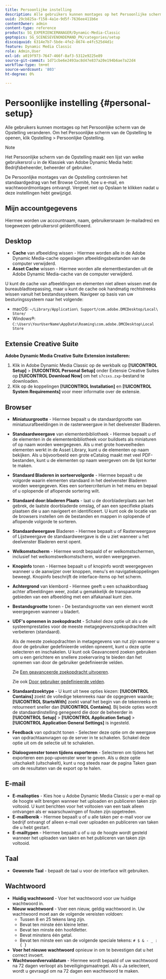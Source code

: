 ```yaml
---
title: Persoonlijke instelling
description: Alle gebruikers kunnen montages op het Persoonlijke scherm van de Opstelling van Adobe Dynamic Media Klassiek veranderen.
uuid: 29cb825a-f158-4a1e-9d5f-7636ee411b6e
contentOwner: admin
content-type: reference
products: SG_EXPERIENCEMANAGER/Dynamic-Media-Classic
geptopics: SG_SCENESEVENONDEMAND_PK/categories/setup
discoiquuid: 6314e7b7-5bde-4fe2-8674-e4fc525d4d1c
feature: Dynamic Media Classic
role: Admin,User
exl-id: a019f973-7647-466f-8af3-5312e9225e89
source-git-commit: 1d71cbe6e2493ac8d47e837a20e194b6ae7a22d4
workflow-type: tm+mt
source-wordcount: '803'
ht-degree: 0%

---
```


# Persoonlijke instelling {#personal-setup}

Alle gebruikers kunnen montages op het Persoonlijke scherm van de Opstelling veranderen. Om het Persoonlijke scherm van de Opstelling te openen, klik Opstelling > Persoonlijke Opstelling.

>[!NOTE]
>
>Het Persoonlijke scherm van de Opstelling maakt een lijst van welke gebruikersrol u in de Klassiek van Adobe Dynamic Media hebt: Bedrijfsbeheerder, beheerder of gebruiker.

De Persoonlijke montages van de Opstelling controleren het standaardgedrag van het Browse Comité, hoe u e-mail, en wachtwoordmontages ontvangt. Vergeet niet op Opslaan te klikken nadat u deze instellingen hebt gewijzigd.

## Mijn accountgegevens

Hiermee worden uw accountnaam, naam, gebruikersnaam (e-mailadres) en toegewezen gebruikersrol geïdentificeerd.

## Desktop

* **Cache**  van afbeelding wissen - Hiermee worden alle in de Adobe Dynamic Media-cache opgeslagen afbeeldingsbestanden van de computer verwijderd.
* **Asset Cache**  wissen - Hiermee worden alle elementbestanden uit de Adobe Dynamic Media-cache van de computer verwijderd.

U kunt de cache van afbeeldingen en elementen niet alleen wissen met de bureaubladtoepassing, maar u kunt de cache ook handmatig rechtstreeks wissen vanuit het bestandssysteem. Navigeer op basis van uw besturingssysteem naar het volgende:

* macOS: `~/Library/Application\ Support/com.adobe.DMCDesktop/Local\ Store/`
* Windows®: `C:\Users\YourUserName\AppData\Roaming\com.adobe.DMCDesktop\Local Store`

## Extensie Creative Suite

**Adobe Dynamic Media Creative Suite Extension installeren:**

1. Klik in Adobe Dynamic Media Classic op de werkbalk op **[!UICONTROL Setup]** > **[!UICONTROL Personal Setup]** onder Extensie Creative Suites op **[!UICONTROL Download Now]** om het `s7csxs.zxp`-bestand te downloaden.
1. Klik op de koppelingen **[!UICONTROL Installation]** en **[!UICONTROL System Requirements]** voor meer informatie over de extensie.

<!--    A readme file is included at the root of the unzipped file to provide you with additional information about the extension.

1. Depending on your installed operating system, do one of the following: -->

<!-- #### Windows

|If you are running|Do this|
|--- |--- |
|Adobe Illustrator 18 in Adobe Creative Cloud 2014|<ul><li>From the root of the unzipped folder, click CC-2014.</li><li>Depending on the bit version of Adobe Illustrator that you are using, click win32 or win64.</li><li>Click libraries > flame, and then copy `aflame.dll` to Adobe Illustrator's executable folder. For example, `C:\Program Files\Adobe\Adobe Illustrator CC 2014\Support Files\Contents\Windows`. </li></ul><br/>**Note**: This example path is for the 64-bit location; the 32-bit location may fall under Program Files (x86) instead. <br/><ul><li>Return to the same libraries folder, click flamingo, and then copy `aflamingo.dll` to the same Adobe Illustrator executable folder that you used in the previous step. </li><li>Return to the win32 or win64 folder that you selected in step 2, and then copy `AdobeS7FXGFileFormat.aip` to Adobe Illustrator's plug-ins folder. For example, `C:\Program Files\Adobe\Adobe Illustrator CC 2014\Plug-ins\Illustrator Formats`. </li></ul> <br/>**Note**: This example path is for the 64-bit location; the 32-bit location may fall under Program Files (x86) instead.|
|Adobe Illustrator 17 in Adobe Creative Cloud|<ul><li>From the root of the unzipped folder, click CC. </li><li>Depending on the bit version of Adobe Illustrator that you are using, click win32 or win64.</li><li> Copy `AdobeS7FXGFileFormat.aip` to Adobe Illustrator's plug-ins folder. For example, `C:\Program Files\Adobe\Adobe Illustrator CC (64 Bit)\Plug-ins\Illustrator Formats`.</li></ul><br/>**Note**: This example path is for the 64-bit location; the 32-bit location may fall under Program Files (x86) instead.|
|Adobe Illustrator 16 in Adobe Creative Suite 6|<ul><li>From the root of the unzipped folder, click 6.0. </li><li>Depending on the bit version of Adobe Illustrator that you are using, click win32 or win64. </li><li>Copy AdobeS7FXGFileFormat.aip to Adobe Illustrator's plug-ins folder. For example, `C:\Program Files\Adobe\Adobe Illustrator CS6 (64 Bit)\Plug-ins\Illustrator Formats`.</li></ul><br/>**Note**: This example path is for the 64-bit location; the 32-bit location may fall under Program Files (x86) instead.|

#### Mac

|If you are running|Do this|
|--- |--- |
|Adobe Illustrator 18 in Adobe Creative Cloud 2014|<ul><li>From the root of the unzipped folder, click CC-2014 > mac64.</li><li>Click libraries > flame, and then copy the `aflame.framework` folder to Adobe Illustrator package contents folder. For example, `/Applications/Adobe Illustrator CC 2014/ Illustrator.app/Contents/Frameworks/`. (To open Adobe Illustrator’s package contents folder, right-click on the Adobe illustrator CC 2014 icon and click Show Package Contents from context menu).</li><li>Return to the same libraries folder, click `flamingo`, and then copy the `aflamingo.framework` folder to the same Adobe Illustrator package contents folder that you used in the previous step.</li><li>Return to the mac64 folder that you selected in step 1, and then copy the `AdobeS7FXGFileFormat.aip` folder to Adobe Illustrator’s plug-in folder. For example, `/Applications/Adobe Illustrator CC 2014/Plug-ins/Illustrator Formats/`.</li></ul><br/>|
|Adobe Illustrator 17 in Adobe Creative Cloud|<ul><li>From the root of the unzipped folder, click CC > mac64</li><li>Copy the `AdobeS7FXGFileFormat.aip` folder to Adobe Illustrator’s plug-in folder. For example, `/Applications/Adobe Illustrator CC/Plug-ins/Illustrator Formats/`.</li></ul><br/>|
|Adobe Illustrator 16 in Adobe Creative Suite 6|<ul><li>From the root of the unzipped folder, click 6.0 > mac64</li><li>Copy the `AdobeS7FXGFileFormat.aip` folder to Adobe Illustrator’s plug-in folder. For example, `/Applications/Adobe Illustrator CS6/Plug-ins/Illustrator Formats/`.</li></ul>|

The plug-in is now available for you to use in Adobe Illustrator. -->

## Browser

* **Miniatuurgrootte**  - Hiermee bepaalt u de standaardgrootte van miniatuurafbeeldingen in de rasterweergave in het deelvenster Bladeren.
* **Standaardweergave**  van elementenbibliotheek - Hiermee bepaalt u of de elementen in de elementenbibliotheek voor buildsets als miniaturen of op naam worden weergegeven. Als u met grote hoeveelheden elementen werkt in de Asset Library, kunt u de elementen op naam bekijken. Als u bijvoorbeeld een grote eCatalog maakt met veel PDF-bestanden, kunt u de elementen op naam weergeven om de lijst korter te maken.
* **Standaard Bladeren in sorteervolgorde**  - Hiermee bepaalt u de volgorde waarin elementen standaard in het deelvenster Bladeren worden weergegeven. Kies een sorteercriterium in het menu en bepaal of u oplopende of aflopende sortering wilt.
* **Standaard door:bladeren Plaats**  - laat u de doorbladerplaats aan het gebrek, de laatste doorbladerde omslag, of aan een specifieke plaats plaatsen die u aan navigeert en identificeert. U kunt ook de locatie van de browsers instellen om de bestanden en mappen in oplopende of aflopende volgorde te sorteren.
* **Standaardweergave**  Bladeren - Hiermee bepaalt u of Rasterweergave of Lijstweergave de standaardweergave is die u ziet wanneer u het deelvenster Bladeren eerst opent.
* **Welkomstscherm**  - Hiermee wordt bepaald of er welkomstschermen, inclusief het welkomstwelkomstscherm, worden weergegeven.
* **Knopinfo**  tonen - Hiermee bepaalt u of knopinfo wordt weergegeven wanneer u de aanwijzer over knoppen, menu&#39;s en navigatiekoppelingen beweegt. Knopinfo beschrijft de interface-items op het scherm.
* **Achtergrond**  van klembord - Hiermee geeft u een schaakbordlaag achter afbeeldingen weer, zodat u gemakkelijk de transparante gebieden van een afbeelding met een alfakanaal kunt zien.
* **Bestandsgrootte**  tonen - De bestandsgrootte van een element wordt weergegeven wanneer u bladert.
* **UDF&#39;s opnemen in zoekopdracht**  - Schakel deze optie uit als u de systeemprestaties voor de meeste metagegevenszoekopdrachten wilt verbeteren (standaard).

   Als de meeste zoekopdrachten in metagegevens van nut zijn wanneer u door de gebruiker gedefinieerde velden opneemt, kunt u deze optie selecteren en inschakelen. U kunt ook Geavanceerd zoeken gebruiken om u een gerichtere en snellere zoekervaring te bieden dan het opnemen van door de gebruiker gedefinieerde velden.

   Zie [Een geavanceerde zoekopdracht uitvoeren](searching-assets.md#conducting_an_advanced_search).

   Zie ook [Door gebruiker gedefinieerde velden](application-setup.md#user_defined_fields).

* **Standaardzoektype**  - U kunt uit twee opties kiezen:  **[!UICONTROL Contains]** zoekt de volledige tekenreeks naar de opgegeven waarde;  **[!UICONTROL StartsWith]** zoekt vanaf het begin van de tekenreeks en retourneert sneller dan  **[!UICONTROL Contains]**. Bij beide opties wordt de standaardinstelling genegeerd die door de beheerder in **[!UICONTROL Setup]** > **[!UICONTROL Application Setup]** > **[!UICONTROL Application General Settings]** is ingesteld.
* **Feedback**  van opdracht tonen - Selecteer deze optie om de weergave van opdrachtaanvragen op de server in te schakelen. Schakel deze optie uit om de selectie uit te schakelen.
* **Dialoogvenster tonen tijdens exporteren**  - Selecteren om tijdens het exporteren een pop-upvenster weer te geven. Als u deze optie uitschakelt (uitschakelt), kunt u nog steeds naar de pagina Taken gaan om de resultaten van de export op te halen.

## E-mail

* **E-mailopties**  - Kies hoe u Adobe Dynamic Media Classic u per e-mail op de hoogte wilt brengen wanneer het uploaden en publiceren taken zijn voltooid. U kunt berichten voor het voltooien van een taak alleen ontvangen als er waarschuwingen of fouten zijn opgetreden.
* **E-mailbereik**  - Hiermee bepaalt u of u alle taken per e-mail voor uw bedrijf ontvangt of alleen e-mail over uploaden en publiceren van taken die u hebt gestart.
* **E-mailtypen**  - Hiermee bepaalt u of u op de hoogte wordt gesteld wanneer het uploaden van taken en het publiceren van taken zijn voltooid.

## Taal

* **Gewenste Taal**  - bepaalt de taal u voor de interface wilt gebruiken.

## Wachtwoord

* **Huidig wachtwoord**  - Voer het wachtwoord voor uw huidige wachtwoord in.
* **Nieuw wachtwoord**  - Voer een nieuw, geldig wachtwoord in. Uw wachtwoord moet aan de volgende vereisten voldoen:
   * Tussen 8 en 25 tekens lang zijn.
   * Bevat ten minste één kleine letter.
   * Bevat ten minste één hoofdletter.
   * Bevat minstens één getal.
   * Bevat ten minste een van de volgende speciale tekens: `# $ & - _ : { }`
* **Voer het nieuwe wachtwoord**  opnieuw in om te bevestigen dat u het correct invoert.
* **Wachtwoordvervaldatum**  - Hiermee wordt bepaald of uw wachtwoord na 72 dagen verloopt als beveiligingsmaatregel. Als u Ja selecteert, wordt u gevraagd om na 72 dagen een wachtwoord te maken.
